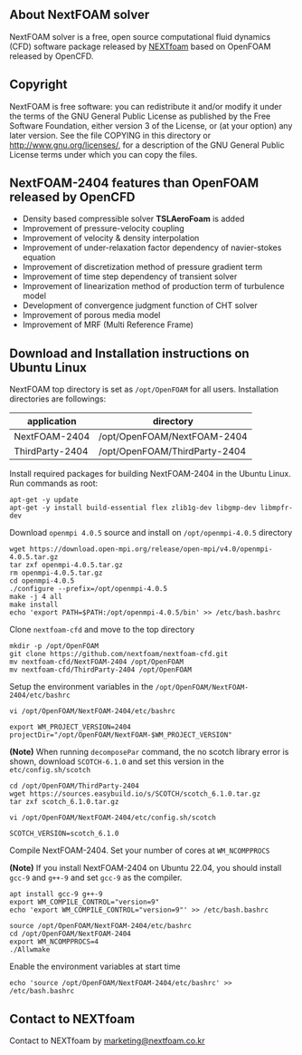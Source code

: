 ## About NextFOAM solver
NextFOAM solver is a free, open source computational fluid dynamics (CFD) software package released by [NEXTfoam](https://nextfoam.co.kr/foam-Introen.php) based on OpenFOAM released by OpenCFD.

## Copyright
NextFOAM is free software: you can redistribute it and/or modify it under the terms of the GNU General Public License as published by the Free Software Foundation, either version 3 of the License, or (at your option) any later version. See the file COPYING in this directory or http://www.gnu.org/licenses/, for a description of the GNU General Public License terms under which you can copy the files.

## NextFOAM-2404 features than OpenFOAM released by OpenCFD
- Density based compressible solver **TSLAeroFoam** is added
- Improvement of pressure-velocity coupling
- Improvement of velocity & density interpolation
- Improvement of under-relaxation factor dependency of navier-stokes equation
- Improvement of discretization method of pressure gradient term
- Improvement of time step dependency of transient solver
- Improvement of linearization method of production term of turbulence model
- Development of convergence judgment function of CHT solver
- Improvement of porous media model
- Improvement of MRF (Multi Reference Frame)

## Download and Installation instructions on Ubuntu Linux

NextFOAM top directory is set as `/opt/OpenFOAM` for all users. Installation directories are followings:

| application | directory |
| --- | --- |
| NextFOAM-2404 | /opt/OpenFOAM/NextFOAM-2404 |
| ThirdParty-2404 | /opt/OpenFOAM/ThirdParty-2404 |

Install required packages for building NextFOAM-2404 in the Ubuntu Linux. Run commands as root:

```
apt-get -y update
apt-get -y install build-essential flex zlib1g-dev libgmp-dev libmpfr-dev
```

Download `openmpi 4.0.5` source and install on `/opt/openmpi-4.0.5` directory
```
wget https://download.open-mpi.org/release/open-mpi/v4.0/openmpi-4.0.5.tar.gz
tar zxf openmpi-4.0.5.tar.gz
rm openmpi-4.0.5.tar.gz
cd openmpi-4.0.5
./configure --prefix=/opt/openmpi-4.0.5
make -j 4 all
make install
echo 'export PATH=$PATH:/opt/openmpi-4.0.5/bin' >> /etc/bash.bashrc
```
Clone `nextfoam-cfd` and move to the top directory

```
mkdir -p /opt/OpenFOAM
git clone https://github.com/nextfoam/nextfoam-cfd.git
mv nextfoam-cfd/NextFOAM-2404 /opt/OpenFOAM
mv nextfoam-cfd/ThirdParty-2404 /opt/OpenFOAM
```

Setup the environment variables in the `/opt/OpenFOAM/NextFOAM-2404/etc/bashrc`
```
vi /opt/OpenFOAM/NextFOAM-2404/etc/bashrc

export WM_PROJECT_VERSION=2404
projectDir="/opt/OpenFOAM/NextFOAM-$WM_PROJECT_VERSION"
```

**(Note)** When running `decomposePar` command, the no scotch library error is shown, download `SCOTCH-6.1.0` and set this version in the `etc/config.sh/scotch`
```
cd /opt/OpenFOAM/ThirdParty-2404
wget https://sources.easybuild.io/s/SCOTCH/scotch_6.1.0.tar.gz
tar zxf scotch_6.1.0.tar.gz

vi /opt/OpenFOAM/NextFOAM-2404/etc/config.sh/scotch

SCOTCH_VERSION=scotch_6.1.0
```

Compile NextFOAM-2404. Set your number of cores at `WM_NCOMPPROCS`

**(Note)** If you install NextFOAM-2404 on Ubuntu 22.04, you should install `gcc-9` and `g++-9` and set `gcc-9` as the compiler. 

```
apt install gcc-9 g++-9
export WM_COMPILE_CONTROL="version=9"
echo 'export WM_COMPILE_CONTROL="version=9"' >> /etc/bash.bashrc
```

```
source /opt/OpenFOAM/NextFOAM-2404/etc/bashrc
cd /opt/OpenFOAM/NextFOAM-2404
export WM_NCOMPPROCS=4
./Allwmake
```

Enable the environment variables at start time
```
echo 'source /opt/OpenFOAM/NextFOAM-2404/etc/bashrc' >> /etc/bash.bashrc
```

## Contact to NEXTfoam
Contact to NEXTfoam by marketing@nextfoam.co.kr
